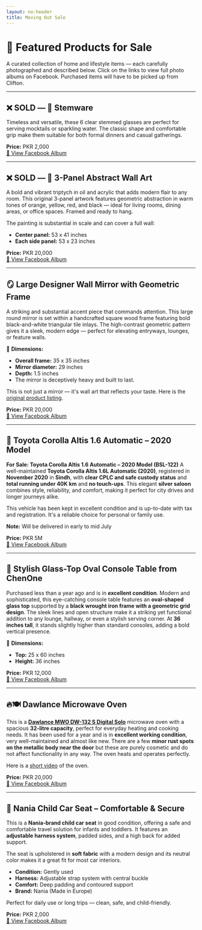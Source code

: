 ```yaml
---
layout: no-header
title: Moving Out Sale
---
```


# 🛒 Featured Products for Sale

A curated collection of home and lifestyle items — each carefully photographed and described below. Click on the links to view full photo albums on Facebook. Purchased items will have to be picked up from Clifton.

---

## ❌ SOLD — 🥂 Stemware   
Timeless and versatile, these 6 clear stemmed glasses are perfect for serving mocktails or sparkling water. The classic shape and comfortable grip make them suitable for both formal dinners and casual gatherings.

**Price:** PKR 2,000  
[📸 View Facebook Album](https://www.facebook.com/media/set/?set=a.10171273712200591&type=3)

---

## ❌ SOLD — 🎨 3-Panel Abstract Wall Art  
A bold and vibrant triptych in oil and acrylic that adds modern flair to any room. This original 3-panel artwork features geometric abstraction in warm tones of orange, yellow, red, and black — ideal for living rooms, dining areas, or office spaces. Framed and ready to hang.

The painting is substantial in scale and can cover a full wall:  
- **Center panel:** 53 x 41 inches  
- **Each side panel:** 53 x 23 inches  

**Price:** PKR 20,000  
[📸 View Facebook Album](https://www.facebook.com/media/set/?set=a.10171273723270591&type=3)

---

## 🪞 Large Designer Wall Mirror with Geometric Frame  

A striking and substantial accent piece that commands attention. This large round mirror is set within a handcrafted square wood frame featuring bold black-and-white triangular tile inlays. The high-contrast geometric pattern gives it a sleek, modern edge — perfect for elevating entryways, lounges, or feature walls.

📏 **Dimensions:**  
- **Overall frame:** 35 x 35 inches  
- **Mirror diameter:** 29 inches  
- **Depth:** 1.5 inches  
- The mirror is deceptively heavy and built to last.

This is not just a mirror — it's wall art that reflects your taste. Here is the [original product listing](https://www.instagram.com/p/Crl4JX0Iu__/?hl=en&img_index=1).

**Price:** PKR 20,000  
[📸 View Facebook Album](https://www.facebook.com/media/set/?set=a.10171273776065591&type=3)

---

## 🚗 Toyota Corolla Altis 1.6 Automatic – 2020 Model

 **For Sale: Toyota Corolla Altis 1.6 Automatic – 2020 Model (BSL-122)**
A well-maintained **Toyota Corolla Altis 1.6L Automatic (2020)**, registered in **November 2020** in **Sindh**, with **clear CPLC and safe custody status** and **total running under 40K km** and **no touch-ups**. This elegant **silver saloon** combines style, reliability, and comfort, making it perfect for city drives and longer journeys alike.

This vehicle has been kept in excellent condition and is up-to-date with tax and registration. It's a reliable choice for personal or family use.

**Note:** Will be delivered in early to mid July

**Price:** PKR 5M  
[📸 View Facebook Album](https://www.facebook.com/media/set/?set=a.10171370675650591)

---

## 🧊 Stylish Glass-Top Oval Console Table from ChenOne

Purchased less than a year ago and is in **excellent condition**. Modern and sophisticated, this eye-catching console table features an **oval-shaped glass top** supported by a **black wrought iron frame with a geometric grid design**. The sleek lines and open structure make it a striking yet functional addition to any lounge, hallway, or even a stylish serving corner. At **36 inches tall**, it stands slightly higher than standard consoles, adding a bold vertical presence. 

📏 **Dimensions:**  
- **Top:** 25 x 60 inches  
- **Height:** 36 inches  

**Price:** PKR 12,000  
[📸 View Facebook Album](https://www.facebook.com/media/set/?set=a.10171371248350591)

---

## 🔥🍽️ Dawlance Microwave Oven

This is a **[Dawlance MWO DW-132 S Digital Solo](https://www.dawlance.com.pk/heating-microwave-oven/mwo-dw-132-s-digital-solo-microwave-ovens)** microwave oven with a spacious **32-litre capacity**, perfect for everyday heating and cooking needs. It has been used for a year and is in **excellent working condition**, very well-maintained and almost like new. There are a few **minor rust spots on the metallic body near the door** but these are purely cosmetic and do not affect functionality in any way. The oven heats and operates perfectly.

Here is a [short video](https://drive.google.com/file/d/1ycwMfh2mZ3GwgA13L81kqg0FKqqfqGXk/view?usp=sharing) of the oven.

**Price:** PKR 20,000  
[📸 View Facebook Album](https://www.facebook.com/media/set/?set=a.10171371961395591)

---

## 👶 Nania Child Car Seat – Comfortable & Secure

This is a **Nania-brand child car seat** in good condition, offering a safe and comfortable travel solution for infants and toddlers. It features an **adjustable harness system**, padded sides, and a high back for added support.

The seat is upholstered in **soft fabric** with a modern design and its neutral color makes it a great fit for most car interiors.

- **Condition:** Gently used  
- **Harness:** Adjustable strap system with central buckle  
- **Comfort:** Deep padding and contoured support  
- **Brand:** Nania (Made in Europe)  

Perfect for daily use or long trips — clean, safe, and child-friendly.

**Price:** PKR 2,000  
[📸 View Facebook Album](https://www.facebook.com/media/set/?set=a.10171378381245591&type=3)

<!--
## ❌ SOLD — 🍽️ ChenOne Floral Dinnerware & Serveware Set  
Elegant white 82-piece porcelain dinner and tea set with delicate green floral patterns. Includes plates, bowls, teapot, sugar pot, creamer, gravy boat, cups, and more — perfect for formal or festive dining. The soft botanical design and smooth ceramic finish bring both grace and durability to your table.

One tea cup is chipped. Everything else is in excellent condition.
- 12 Dinner plates
- 12 Quarter plates
- 12 Green platters
- 12 Deep plates
- 1 Deep serving bowl 
- 1 Serving dish with lid 
- 1 rice serving tray 
- 1 sauce boat jug with 1 tray 
- 12 tea cups 
- 12 saucers 
- 1 Tea pot 
- 1 sugar pot 
- 1 milk jug  
- 2 salt and pepper shaker

**Price:** PKR 20,000  
[📸 View Facebook Album](https://www.facebook.com/media/set/?set=a.10171273663995591&type=3)

---

## ❌ SOLD — 🍽️ 6-Seater Dining Table with Chairs  
Sturdy wooden dining table with beveled glass top and six matching high-back chairs. Chairs include fitted burgundy covers over lightly cushioned seats. Some visible wear on table edges and surface, reflected in the price. Great for daily use or as a starter dining set.

Table Dimensions:
- Top: 60 x 36 inches (5 x 3 feet)
- Height: 30 inches (2.5 feet)

**Price:** PKR 20,000  
[📸 View Facebook Album](https://www.facebook.com/media/set/?set=a.10171273737740591&type=3)

---

## ❌ SOLD — 📌 Softboard Set (2 Pieces)  
Set of two green felt pinboards with silver edges. Perfect for home offices, study corners, or kitchens to pin up notes, lists, or artwork. Moderate visible wear.

**Price:** 
- 35.5 x 23.5 inches: PKR 700
- 23.5 x 17.5 inches: PKR 500
- PKR 1,000 for both

[📸 View Facebook Album](https://www.facebook.com/media/set/?set=a.10171273696020591&type=3)

---

## ❌ SOLD — 🔌 Set of 2 Instant Electric Heating Water Faucets  
Compact and efficient electric water heating taps. These plug-and-play faucet units heat water instantly — ideal for kitchens, utility areas, or backup hot water needs. Easy installation with no need for a geyser or central heating system.

**Condition:** Brand new in original packaging (boxes slightly worn)  

**Price:** PKR 2,000 for each, PKR 3,500 for both  
[📸 View Facebook Album](https://www.facebook.com/media/set/?set=a.10171275184060591&type=3)

---
### ❌ SOLD — 🪵 Antique-Finish Wooden Console Table

This charming vintage-style console table features a **solid wooden top with a whitewashed antique finish**, delicately accented with **hand-carved edge detailing** that adds character and texture. The base is made of **elegantly curved wrought iron**, complete with cross-bracing that enhances both stability and aesthetics. It fits perfectly behind a sofa, in an entryway, or as a decorative piece against a wall. 

📏 **Dimensions:**  
- **Top:** 16 x 44 inches  
- **Height:** 30 inches  

**Price:** PKR 7,000  
[📸 View Facebook Album](https://www.facebook.com/media/set/?set=a.10171371223780591)

---

## ❌ SOLD — 🪑 Mega Johnny Chair Set – 6 Chairs + Table

This is a 7-piece set including **six Mega Johnny plastic armchairs** and a matching **rattan-style plastic table** — perfect for both indoor and outdoor use.

The chairs are **lightweight, durable, stackable, and weather-resistant**, with **metal legs**, armrests, and built-in grip handles for easy movement. The set is **used**, with **minor rust and light scratch marks on some chair legs**, but remains in **good functional condition**.

Ideal for **rooftop BBQ parties on Eid** and for **patios, gardens, balconies, lounges, or cafés**. The set is easy to maintain and provides comfortable, casual seating with a clean, modern look.

**Price:** PKR 5,000  
[📸 Original product listing on Daraz](https://www.daraz.pk/products/i109208684-s1448255990.html)

-->
